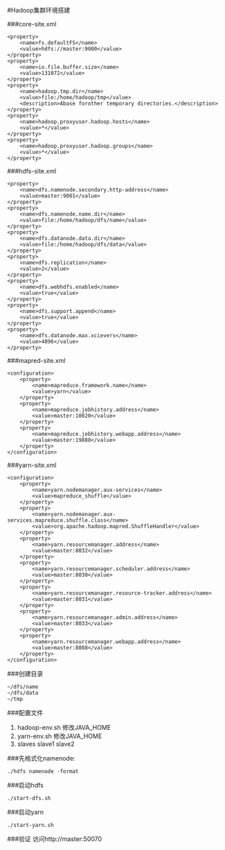 #Hadoop集群环境搭建

###core-site.xml

    <property>
        <name>fs.defaultFS</name>
        <value>hdfs://master:9000</value>
    </property>
    <property>
        <name>io.file.buffer.size</name>
        <value>131072</value>
    </property>
    <property>
        <name>hadoop.tmp.dir</name>
        <value>file:/home/hadoop/tmp</value>
        <description>Abase forother temporary directories.</description>
    </property>
    <property>
        <name>hadoop.proxyuser.hadoop.hosts</name>
        <value>*</value>
    </property>
    <property>
        <name>hadoop.proxyuser.hadoop.groups</name>
        <value>*</value>
    </property>
    
###hdfs-site.xml

    <property>
        <name>dfs.namenode.secondary.http-address</name>
        <value>master:9001</value>
    </property>
    <property>
        <name>dfs.namenode.name.dir</name>
        <value>file:/home/hadoop/dfs/name</value>
    </property>
    <property>
        <name>dfs.datanode.data.dir</name>
        <value>file:/home/hadoop/dfs/data</value>
    </property>
    <property>
        <name>dfs.replication</name>
        <value>2</value>
    </property>
    <property>
        <name>dfs.webhdfs.enabled</name>
        <value>true</value>
    </property>
    <property>
        <name>dfs.support.append</name>
        <value>true</value>
    </property>
    <property>
        <name>dfs.datanode.max.xcievers</name>
        <value>4096</value>
    </property>
    
###mapred-site.xml

    <configuration>
        <property>
            <name>mapreduce.framework.name</name>
            <value>yarn</value>
        </property>
        <property>
            <name>mapreduce.jobhistory.address</name>
            <value>master:10020</value>
        </property>
        <property>
            <name>mapreduce.jobhistory.webapp.address</name>
            <value>master:19888</value>
        </property>
    </configuration>
    
###yarn-site.xml

    <configuration>
        <property>
            <name>yarn.nodemanager.aux-services</name>
            <value>mapreduce_shuffle</value>
        </property>
        <property>                                                               
            <name>yarn.nodemanager.aux-services.mapreduce.shuffle.class</name>
            <value>org.apache.hadoop.mapred.ShuffleHandler</value>
        </property>
        <property>
            <name>yarn.resourcemanager.address</name>
            <value>master:8032</value>
        </property>
        <property>
            <name>yarn.resourcemanager.scheduler.address</name>
            <value>master:8030</value>
        </property>
        <property>
            <name>yarn.resourcemanager.resource-tracker.address</name>
            <value>master:8031</value>
        </property>
        <property>
            <name>yarn.resourcemanager.admin.address</name>
            <value>master:8033</value>
        </property>
        <property>
            <name>yarn.resourcemanager.webapp.address</name>
            <value>master:8088</value>
        </property>
    </configuration>
    
###创建目录

    ~/dfs/name
    ~/dfs/data
    ~/tmp

###配置文件
1. hadoop-env.sh
    修改JAVA_HOME
2. yarn-env.sh
    修改JAVA_HOME
3. slaves
    slave1
    slave2
    
###先格式化namenode:

    ./hdfs namenode -format
    
###启动hdfs
    
    ./start-dfs.sh
    
###启动yarn

    ./start-yarn.sh
    
###验证
访问http://master:50070




